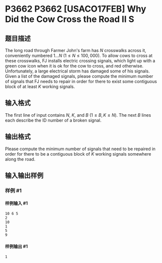 # P3662 P3662 [USACO17FEB] Why Did the Cow Cross the Road II S

## 题目描述

The long road through Farmer John's farm has $N$ crosswalks across it, conveniently numbered $1 \ldots N$ ($1 \leq N \leq 100,000$). To allow cows to cross at these crosswalks, FJ installs electric crossing signals, which light up with a green cow icon when it is ok for the cow to cross, and red otherwise. Unfortunately, a large electrical storm has damaged some of his signals. Given a list of the damaged signals, please compute the minimum number of signals that FJ needs to repair in order for there to exist some contiguous block of at least $K$ working signals.

## 输入格式

The first line of input contains $N$, $K$, and $B$ ($1 \leq B, K \leq N$). The next $B$ lines each describe the ID number of a broken signal.

## 输出格式

Please compute the minimum number of signals that need to be repaired in order for there to be a contiguous block of $K$ working signals somewhere along the road.


## 输入输出样例

### 样例 #1

#### 样例输入 #1

```
10 6 5
2
10
1
5
9
```

#### 样例输出 #1

```
1
```
